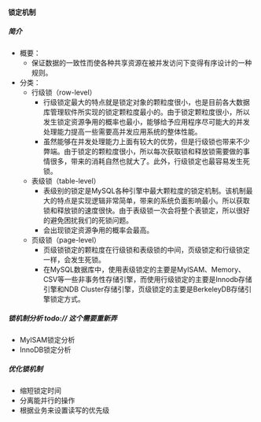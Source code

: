 #### 锁定机制

##### 简介
- 概要：
    - 保证数据的一致性而使各种共享资源在被并发访问下变得有序设计的一种规则。
- 分类：
    - 行级锁（row-level）
        - 行级锁定最大的特点就是锁定对象的颗粒度很小，也是目前各大数据库管理软件所实现的锁定颗粒度最小的。由于锁定颗粒度很小，所以发生锁定资源争用的概率也最小，能够给予应用程序尽可能大的并发处理能力提高一些需要高并发应用系统的整体性能。
        - 虽然能够在并发处理能力上面有较大的优势，但是行级锁也带来不少弊端。由于锁定的颗粒度很小，所以每次获取锁和释放锁需要做的事情很多，带来的消耗自然也就大了。此外，行级锁定也最容易发生死锁。
    - 表级锁（table-level）
        - 表级别的锁定是MySQL各种引擎中最大颗粒度的锁定机制。该机制最大的特点是实现逻辑非常简单，带来的系统负面影响最小。所以获取锁和释放锁的速度很快。由于表级锁一次会将整个表锁定，所以很好的避免困扰我们的死锁问题。
        - 会出现锁定资源争用的概率会最高。
    - 页级锁（page-level）
        - 页级锁锁定的颗粒度在行级锁和表级锁的中间，页级锁定和行级锁定一样，会发生死锁。
        - 在MySQL数据库中，使用表级锁定的主要是MyISAM、Memory、CSV等一些非事务性存储引擎，而使用行级锁定的主要是Innodb存储引擎和NDB Cluster存储引擎，页级锁定的主要是BerkeleyDB存储引擎锁定方式。

##### 锁机制分析 todo:// 这个需要重新弄
- MyISAM锁定分析
- InnoDB锁定分析

##### 优化锁机制
- 缩短锁定时间
- 分离能并行的操作
- 根据业务来设置读写的优先级
